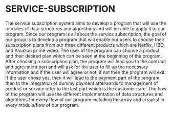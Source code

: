 # SERVICE-SUBSCRIPTION
The service subscription system aims to develop a program that will use the
modules of data structures and algorithms and will be able to apply it to our
program. Since our program is all about the service subscription, the goal of our
group is to develop a program that will enable our users to choose their
subscription plans from our three different products which are Netflix, HBO, and
Amazon prime video. The user of the program can choose a product and their
desired plan which can be seen at the beginning of the program. After choosing a
subscription plan, the program will lead you to the contract and agreement part
and will ask for the user to fill up the necessary information and if the user will
agree or not, if not then the program will exit. If the user chose yes, then it will
lead to the payment part of the program then to the integration of dummy payment
afterwards to management of product or service offer to the last part which is the
customer care. The flow of the program will use the different implementation of
data structures and algorithms for every flow of our program including the array
and arraylist in every module/flow of our program.

